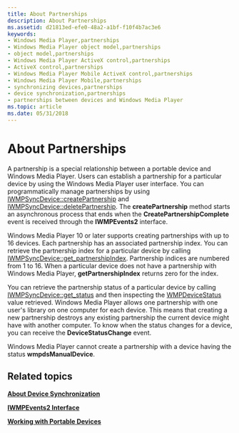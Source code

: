 ```yaml
---
title: About Partnerships
description: About Partnerships
ms.assetid: d21813ed-efe0-48a2-a1bf-f10f4b7ac3e6
keywords:
- Windows Media Player,partnerships
- Windows Media Player object model,partnerships
- object model,partnerships
- Windows Media Player ActiveX control,partnerships
- ActiveX control,partnerships
- Windows Media Player Mobile ActiveX control,partnerships
- Windows Media Player Mobile,partnerships
- synchronizing devices,partnerships
- device synchronization,partnerships
- partnerships between devices and Windows Media Player
ms.topic: article
ms.date: 05/31/2018
---
```


# About Partnerships

A partnership is a special relationship between a portable device and Windows Media Player. Users can establish a partnership for a particular device by using the Windows Media Player user interface. You can programmatically manage partnerships by using [IWMPSyncDevice::createPartnership](/windows/desktop/api/wmp/nf-wmp-iwmpsyncdevice-createpartnership) and [IWMPSyncDevice::deletePartnership](/windows/desktop/api/wmp/nf-wmp-iwmpsyncdevice-deletepartnership). The **createPartnership** method starts an asynchronous process that ends when the **CreatePartnershipComplete** event is received through the **IWMPEvents2** interface.

Windows Media Player 10 or later supports creating partnerships with up to 16 devices. Each partnership has an associated partnership index. You can retrieve the partnership index for a particular device by calling [IWMPSyncDevice::get\_partnershipIndex](/windows/desktop/api/wmp/nf-wmp-iwmpsyncdevice-get_partnershipindex). Partnership indices are numbered from 1 to 16. When a particular device does not have a partnership with Windows Media Player, **getPartnershipIndex** returns zero for the index.

You can retrieve the partnership status of a particular device by calling [IWMPSyncDevice::get\_status](/windows/desktop/api/wmp/nf-wmp-iwmpsyncdevice-get_status) and then inspecting the [WMPDeviceStatus](/windows/desktop/api/wmp/ne-wmp-wmpdevicestatus) value retrieved. Windows Media Player allows one partnership with one user's library on one computer for each device. This means that creating a new partnership destroys any existing partnership the current device might have with another computer. To know when the status changes for a device, you can receive the **DeviceStatusChange** event.

Windows Media Player cannot create a partnership with a device having the status **wmpdsManualDevice**.

## Related topics

<dl> <dt>

[**About Device Synchronization**](about-device-synchronization.md)
</dt> <dt>

[**IWMPEvents2 Interface**](/windows/desktop/api/wmp/nn-wmp-iwmpevents2)
</dt> <dt>

[**Working with Portable Devices**](working-with-portable-devices.md)
</dt> </dl>

 

 




